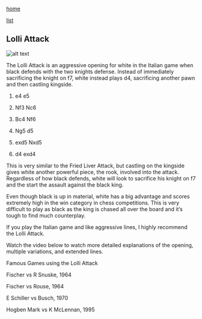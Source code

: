 [home](/zaliczeniowe1awww/)

[list](/zaliczeniowe1awww/list)

## Lolli Attack

![alt text](https://www.thechesswebsite.com/wp-content/uploads/2012/07/lolli-attack-opening-big.jpg "Lolli Attack")


The Lolli Attack is an aggressive opening for white in the Italian game when black defends with the two knights defense. Instead of immediately sacrificing the knight on f7, white instead plays d4, sacrificing another pawn and then castling kingside.

1. e4 e5

2. Nf3 Nc6

3. Bc4 Nf6

4. Ng5 d5

5. exd5 Nxd5

6. d4 exd4

This is very similar to the Fried Liver Attack, but castling on the kingside gives white another powerful piece, the rook, involved into the attack. Regardless of how black defends, white will look to sacrifice his knight on f7 and the start the assault against the black king.

Even though black is up in material, white has a big advantage and scores extremely high in the win category in chess competitions. This is very difficult to play as black as the king is chased all over the board and it’s tough to find much counterplay.

If you play the Italian game and like aggressive lines, I highly recommend the Lolli Attack.

Watch the video below to watch more detailed explanations of the opening, multiple variations, and extended lines.









Famous Games using the Lolli Attack

Fischer vs R Snuske, 1964

Fischer vs Rouse, 1964

E Schiller vs Busch, 1970

Hogben Mark vs K McLennan, 1995

